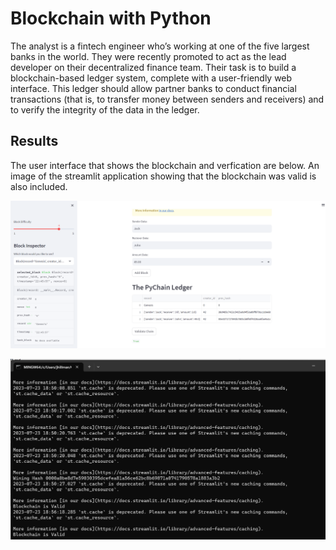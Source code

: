 # Blockchain with Python

The analyst is a fintech engineer who’s working at one of the five largest banks in the world. They were recently promoted to act as the lead developer on their decentralized finance team. Their task is to build a blockchain-based ledger system, complete with a user-friendly web interface. This ledger should allow partner banks to conduct financial transactions (that is, to transfer money between senders and receivers) and to verify the integrity of the data in the ledger.

## Results

The user interface that shows the blockchain and verfication are below.  An image of the streamlit application showing that the blockchain was valid is also included.

![Web_page.png](https://github.com/hillmanj1995/Module-18-Blockchain-with-Python/blob/main/Challenge/Resources/Web_page.png)

![Blockchain_is_valid.png](https://github.com/hillmanj1995/Module-18-Blockchain-with-Python/blob/main/Challenge/Resources/Blockchain_is_valid.png)
